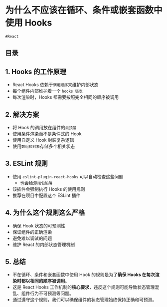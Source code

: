 
# 为什么不应该在循环、条件或嵌套函数中使用 Hooks

`#React` 


## 目录
<!-- toc -->
 ## 1. Hooks 的工作原理 

- React Hooks 依赖于`调用顺序`来维护内部状态
- 每个组件内部维护着一个 `hooks 链表`
- 每次渲染时，Hooks 都需要按照完全相同的顺序被调用

## 2. 解决方案

- 将 Hook 的调用放在组件的`最顶层`
- 使用条件渲染而不是条件式的 Hook
- 使用自定义 Hook 封装复杂逻辑
- 使用`数组和对象`存储多个相关状态

## 3. ESLint 规则

- 使用 `eslint-plugin-react-hooks` 可以自动检查这些问题
	- 也会检测`闭包陷阱`
- 该插件会强制执行 Hooks 的使用规则
- 推荐在项目中配置这个 ESLint 插件

## 4. 为什么这个规则这么严格

- 确保 Hook 状态的可预测性
- 保证组件的正确渲染
- 避免难以调试的问题
- 维护 React 的内部状态管理机制

## 5. 总结

- 不在循环、条件和嵌套函数中使用 Hook 的规则是为了**确保 Hooks 在每次渲染时都以相同的顺序被调用**。
- 这是 React Hooks 工作机制的**核心要求**，违反这个规则可能导致状态管理混乱、组件行为不可预测等问题。
- 通过遵守这个规则，我们可以确保组件的状态管理始终保持正确和可预测。